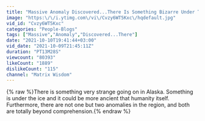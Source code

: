 ```yaml
---
title: "Massive Anomaly Discovered...There Is Something Bizarre Under The Alaskan Ice"
image: "https:\/\/i.ytimg.com\/vi\/Cvzy6WT5Kxc\/hqdefault.jpg"
vid_id: "Cvzy6WT5Kxc"
categories: "People-Blogs"
tags: ["Massive","Anomaly","Discovered...There"]
date: "2021-10-10T19:41:44+03:00"
vid_date: "2021-10-09T21:45:11Z"
duration: "PT13M28S"
viewcount: "80393"
likeCount: "1889"
dislikeCount: "115"
channel: "Matrix Wisdom"
---
```

{% raw %}There is something very strange going on in Alaska. Something is under the ice and it could be more ancient that humanity itself. Furthermore, there are not one but two anomalies in the region, and both are totally beyond comprehension.{% endraw %}
